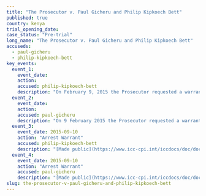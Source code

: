 ```yaml
---
title: "The Prosecutor v. Paul Gicheru and Philip Kipkoech Bett"
published: true
country: kenya
trial_opening_date:
case_status: "Pre-trial"
long_name: "The Prosecutor v. Paul Gicheru and Philip Kipkoech Bett"
accuseds:
  - paul-gicheru
  - philip-kipkoech-bett
key_events:
  event_1:
    event_date:
    action:
    accused: philip-kipkoech-bett
    description: "On February 9, 2015 the Prosecutor requested a warrant of arrest. It was [issued](https://www.icc-cpi.int/en_menus/icc/situations%20and%20cases/situations/situation%20icc%200109/related%20cases/ICC-01_09-01_15/court-records/chambers/ptcII/Pages/1.aspx) under seal on March 10, 2015 and [unsealed](https://www.icc-cpi.int/en_menus/icc/situations%20and%20cases/situations/situation%20icc%200109/related%20cases/ICC-01_09-01_15/court-records/chambers/ptcII/Pages/11.aspx) on September 10, 2015."
  event_2:
    event_date:
    action:
    accused: paul-gicheru
    description: "On 9 February 2015 the Prosecutor requested a warrant of arrest. It was [issued](https://www.icc-cpi.int/en_menus/icc/situations%20and%20cases/situations/situation%20icc%200109/related%20cases/ICC-01_09-01_15/court-records/chambers/ptcII/Pages/1.aspx) under seal on 10 March 2015 and [unsealed](https://www.icc-cpi.int/en_menus/icc/situations%20and%20cases/situations/situation%20icc%200109/related%20cases/ICC-01_09-01_15/court-records/chambers/ptcII/Pages/11.aspx) on 10 September 2015."
  event_3:
    event_date: 2015-09-10
    action: "Arrest Warrant"
    accused: philip-kipkoech-bett
    description: "[Made public](https://www.icc-cpi.int/iccdocs/doc/doc2056890.pdf)"
  event_4:
    event_date: 2015-09-10
    action: "Arrest Warrant"
    accused: paul-gicheru
    description: "[Made public](https://www.icc-cpi.int/iccdocs/doc/doc2056890.pdf)"
slug: the-prosecutor-v-paul-gicheru-and-philip-kipkoech-bett
---
```

